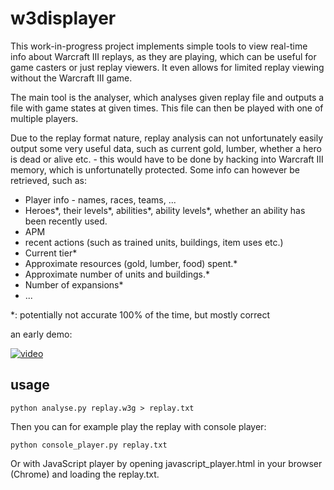 # w3displayer

This work-in-progress project implements simple tools to view real-time info about Warcraft III replays, as they are playing, which can be useful for game casters or just replay viewers. It even allows for limited replay viewing without the Warcraft III game.

The main tool is the analyser, which analyses given replay file and outputs a file with game states at given times. This file can then be played with one of multiple players.

Due to the replay format nature, replay analysis can not unfortunately easily output some very useful data, such as current gold, lumber, whether a hero is dead or alive etc. - this would have to be done by hacking into Warcraft III memory, which is unfortunatelly protected. Some info can however be retrieved, such as:

- Player info - names, races, teams, ...
- Heroes\*, their levels\*, abilities\*, ability levels\*, whether an ability has been recently used.
- APM
- recent actions (such as trained units, buildings, item uses etc.)
- Current tier\*
- Approximate resources (gold, lumber, food) spent.\*
- Approximate number of units and buildings.\*
- Number of expansions\*
- ...

\*: potentially not accurate 100% of the time, but mostly correct

an early demo:

[![video](http://img.youtube.com/vi/6FCSJNOZixk/0.jpg)](http://www.youtube.com/watch?v=6FCSJNOZixk "video")

usage
-----

```
python analyse.py replay.w3g > replay.txt
```

Then you can for example play the replay with console player:

```
python console_player.py replay.txt
```

Or with JavaScript player by opening javascript_player.html in your browser (Chrome) and loading the replay.txt.
